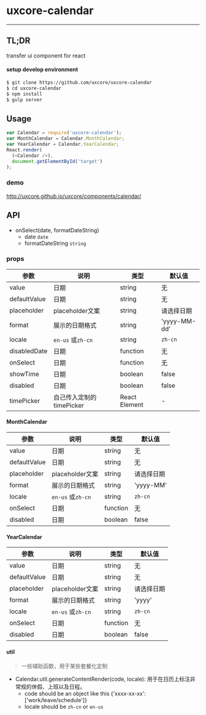 # uxcore-calendar

---

## TL;DR

transfer ui component for react

#### setup develop environment

```sh
$ git clone https://github.com/uxcore/uxcore-calendar
$ cd uxcore-calendar
$ npm install
$ gulp server
```

## Usage

```js
var Calendar = require('uxcore-calendar');
var MonthCalendar = Calendar.MonthCalendar;
var YearCalendar = Calendar.YearCalendar;
React.render(
  (<Calendar />),
  document.getElementById('target')
);
```

### demo
http://uxcore.github.io/uxcore/components/calendar/

## API
- onSelect(date, formatDateString)
    - date `date`
    - formatDateString `string`

### props

|参数|说明|类型|默认值|
|---|----|---|------|
|value|日期|string|无|
|defaultValue|日期|string|无|
|placeholder|placeholder文案|string|请选择日期|
|format|展示的日期格式|string|'yyyy-MM-dd'|
|locale|`en-us` 或`zh-cn`|string|`zh-cn`|
|disabledDate|日期|function|无|
|onSelect|日期|function|无|
|showTime|日期|boolean|false|
|disabled|日期|boolean|false|
|timePicker|自己传入定制的 timePicker|React Element|-|

#### MonthCalendar

|参数|说明|类型|默认值|
|---|----|---|------|
|value|日期|string|无|
|defaultValue|日期|string|无|
|placeholder|placeholder文案|string|请选择日期|
|format|展示的日期格式|string|'yyyy-MM'|
|locale|`en-us` 或`zh-cn`|string|`zh-cn`|
|onSelect|日期|function|无|
|disabled|日期|boolean|false|

#### YearCalendar

|参数|说明|类型|默认值|
|---|----|---|------|
|value|日期|string|无|
|defaultValue|日期|string|无|
|placeholder|placeholder文案|string|请选择日期|
|format|展示的日期格式|string|'yyyy'|
|locale|`en-us` 或`zh-cn`|string|`zh-cn`|
|onSelect|日期|function|无|
|disabled|日期|boolean|false|

#### util

> 一些辅助函数，用于某些套餐化定制

* Calendar.util.generateContentRender(code, locale): 用于在日历上标注非常规的休假、上班以及日程。
    * code should be an object like this {'xxxx-xx-xx': ['work/leave/schedule']}
    * locale should be `zh-cn` or `en-us`